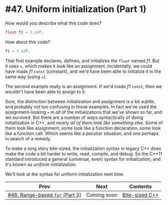 # #47. Uniform initialization (Part 1)

How would you describe what this code does?

```cpp
float f1 = 3.14f;
```

How about this code?

```cpp
f1 = 3.14f;
```

That first example declares, defines, and initializes the `float` named *f1*. But it uses `=`, which makes it *look* like an assignment. Incidentally, we could have made *f1* `const` (constant), and we'd have been able to initialize it in the same way (using `=`).

The second example really is an assignment. If we'd made *f1* `const`, then we wouldn't have been able to assign to it.

Sure, the distinction between initialization and assignment is a bit subtle, and probably not too confusing in those examples. In fact we've used the assignment-looking `=` in *all* of the initializations that we've shown so far, and we survived. But there are a number of ways syntactically of doing initialization in C++, and *nearly all of them look like something else*. Some of them look like assignment, some look like a function declaration, some look like a function call. Which seems like a peculiar situation, and one perhaps in search of a remedy.

To make a long story bite-sized, the initialization syntax in legacy C++ does make the code a bit harder to write, read, compile, and debug. So the C++11 standard introduced a general (universal, even) syntax for initialization, and it's known as *uniform initialization*.

We'll look at the syntax for uniform initialization next time.

|Prev|Next|Contents|
|-|-|-|
|[#46. Range-based `for` (Part 3)](046.md)|Coming soon|[Bite-sized C++](../README.md)|

